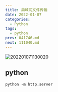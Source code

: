 ```yaml
---
title: 局域网文件传输
date: 2022-01-07
categories:
  - Python
tags:
  - python
prev: 041746.md
next: 111040.md
---
```


![202201071130020](https://fastly.jsdelivr.net/gh/qbmzc/images/2022/202201071130020.png)

<!-- more -->

## python

```shell
python -m http.server
```